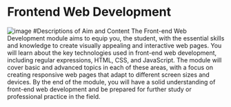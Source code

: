 # Frontend Web Development
![image](https://github.com/user-attachments/assets/d1142383-52b4-4406-b2be-48f777c58c73)
#Descriptions of Aim and Content
The Front-end Web Development module aims to equip you, the student, with the essential skills and knowledge to create visually appealing and interactive web pages. You will learn about the key technologies used in front-end web development, including regular expressions, HTML, CSS, and JavaScript. The module will cover basic and advanced topics in each of these areas, with a focus on creating responsive web pages that adapt to different screen sizes and devices. By the end of the module, you will have a solid understanding of front-end web development and be prepared for further study or professional practice in the field.

